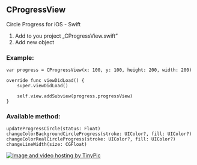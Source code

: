 ## CProgressView
Circle Progress for iOS - Swift

1. Add to you project „CProgressView.swift”
2. Add new object

### Example:

```    
var progress = CProgressView(x: 100, y: 100, height: 200, width: 200)
   
override func viewDidLoad() {
    super.viewDidLoad()
   
    self.view.addSubview(progress.progressView)
}
```
### Available method:
```
updateProgressCircle(status: Float)
changeColorBackgroundCircleProgress(stroke: UIColor?, fill: UIColor?)
changeColorRealCircleProgress(stroke: UIColor?, fill: UIColor?)
changeLineWidth(size: CGFloat)
```
<a href="http://pl.tinypic.com?ref=15ph3jk" target="_blank"><img src="http://i57.tinypic.com/15ph3jk.png" border="0" alt="Image and video hosting by TinyPic"></a>
